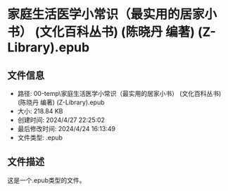 ﻿# 家庭生活医学小常识（最实用的居家小书） (文化百科丛书) (陈晓丹 编著) (Z-Library).epub

## 文件信息
- 路径: 00-temp\家庭生活医学小常识（最实用的居家小书） (文化百科丛书) (陈晓丹 编著) (Z-Library).epub
- 大小: 218.84 KB
- 创建时间: 2024/4/27 22:25:02
- 最后修改时间: 2024/4/24 16:13:49
- 文件类型: .epub

## 文件描述
这是一个.epub类型的文件。

